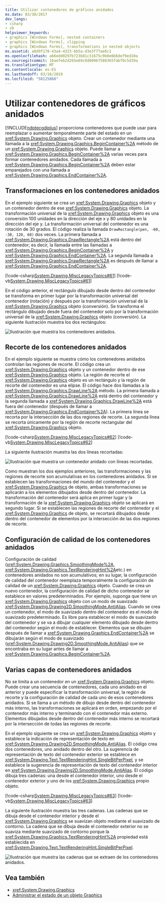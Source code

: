 ```yaml
---
title: Utilizar contenedores de gráficos anidados
ms.date: 03/30/2017
dev_langs:
- csharp
- vb
helpviewer_keywords:
- graphics [Windows Forms], nested containers
- graphics [Windows Forms], clipping
- graphics [Windows Forms], transformations in nested objects
ms.assetid: a0d9f178-43a4-4323-bb5a-d3e3f77ae6c1
ms.openlocfilehash: a66edd0297b723b81c31675c9b0e6b6def9ed10a
ms.sourcegitcommit: 16aefeb2d265e69c0d80967580365fabf0c5d39a
ms.translationtype: MT
ms.contentlocale: es-ES
ms.lasthandoff: 03/16/2019
ms.locfileid: "58125868"
---
```

# <a name="using-nested-graphics-containers"></a>Utilizar contenedores de gráficos anidados
[!INCLUDE[ndptecgdiplus](../../../../includes/ndptecgdiplus-md.md)] proporciona contenedores que puede usar para reemplazar o aumentar temporalmente parte del estado en un <xref:System.Drawing.Graphics> objeto. Crear un contenedor mediante una llamada a la <xref:System.Drawing.Graphics.BeginContainer%2A> método de un <xref:System.Drawing.Graphics> objeto. Puede llamar a <xref:System.Drawing.Graphics.BeginContainer%2A> varias veces para formar contenedores anidados. Cada llamada a <xref:System.Drawing.Graphics.BeginContainer%2A> deben estar emparejados con una llamada a <xref:System.Drawing.Graphics.EndContainer%2A>.  
  
## <a name="transformations-in-nested-containers"></a>Transformaciones en los contenedores anidados  
 En el ejemplo siguiente se crea un <xref:System.Drawing.Graphics> objeto y un contenedor dentro de ese <xref:System.Drawing.Graphics> objeto. La transformación universal de la <xref:System.Drawing.Graphics> objeto es una conversión 100 unidades en la dirección del eje x y 80 unidades en la dirección del eje y. La transformación universal del contenedor es una rotación de 30 grados. El código realiza la llamada `DrawRectangle(pen, -60, -30, 120, 60)` dos veces. La primera llamada a <xref:System.Drawing.Graphics.DrawRectangle%2A> está dentro del contenedor; es decir, la llamada entre las llamadas a <xref:System.Drawing.Graphics.BeginContainer%2A> y <xref:System.Drawing.Graphics.EndContainer%2A>. La segunda llamada a <xref:System.Drawing.Graphics.DrawRectangle%2A> es después de llamar a <xref:System.Drawing.Graphics.EndContainer%2A>.  
  
 [!code-csharp[System.Drawing.MiscLegacyTopics#61](~/samples/snippets/csharp/VS_Snippets_Winforms/System.Drawing.MiscLegacyTopics/CS/Class1.cs#61)]
 [!code-vb[System.Drawing.MiscLegacyTopics#61](~/samples/snippets/visualbasic/VS_Snippets_Winforms/System.Drawing.MiscLegacyTopics/VB/Class1.vb#61)]  
  
 En el código anterior, el rectángulo dibujado desde dentro del contenedor se transforma en primer lugar por la transformación universal del contenedor (rotación) y después por la transformación universal de la <xref:System.Drawing.Graphics> objeto (conversión). Se transforma el rectángulo dibujado desde fuera del contenedor solo por la transformación universal de la <xref:System.Drawing.Graphics> objeto (conversión). La siguiente ilustración muestra los dos rectángulos: 
  
 ![Ilustración que muestra los contenedores anidados.](./media/using-nested-graphics-containers/nested-containers-illustration.png)  
  
## <a name="clipping-in-nested-containers"></a>Recorte de los contenedores anidados  
 En el ejemplo siguiente se muestra cómo los contenedores anidados controlan las regiones de recorte. El código crea un <xref:System.Drawing.Graphics> objeto y un contenedor dentro de ese <xref:System.Drawing.Graphics> objeto. La región de recorte el <xref:System.Drawing.Graphics> objeto es un rectángulo y la región de recorte del contenedor es una elipse. El código hace dos llamadas a la <xref:System.Drawing.Graphics.DrawLine%2A> método. La primera llamada a <xref:System.Drawing.Graphics.DrawLine%2A> está dentro del contenedor y la segunda llamada a <xref:System.Drawing.Graphics.DrawLine%2A> está fuera del contenedor (después de llamar a <xref:System.Drawing.Graphics.EndContainer%2A>). La primera línea se recorta por la intersección de las dos regiones de recorte. La segunda línea se recorta únicamente por la región de recorte rectangular del <xref:System.Drawing.Graphics> objeto.  
  
 [!code-csharp[System.Drawing.MiscLegacyTopics#62](~/samples/snippets/csharp/VS_Snippets_Winforms/System.Drawing.MiscLegacyTopics/CS/Class1.cs#62)]
 [!code-vb[System.Drawing.MiscLegacyTopics#62](~/samples/snippets/visualbasic/VS_Snippets_Winforms/System.Drawing.MiscLegacyTopics/VB/Class1.vb#62)]  
  
 La siguiente ilustración muestra las dos líneas recortadas:
  
 ![Ilustración que muestra un contenedor anidado con líneas recortadas.](./media/using-nested-graphics-containers/nested-container-clipped-lines.png)  
  
 Como muestran los dos ejemplos anteriores, las transformaciones y las regiones de recorte son acumulativas en los contenedores anidados. Si se establecen las transformaciones del mundo del contenedor y el <xref:System.Drawing.Graphics> de objeto, ambas transformaciones se aplicarán a los elementos dibujados desde dentro del contenedor. La transformación del contenedor será aplica en primer lugar y la transformación de la <xref:System.Drawing.Graphics> objeto se aplicará en segundo lugar. Si se establecen las regiones de recorte del contenedor y el <xref:System.Drawing.Graphics> de objeto, se recortará dibujados desde dentro del contenedor de elementos por la intersección de las dos regiones de recorte.  
  
## <a name="quality-settings-in-nested-containers"></a>Configuración de calidad de los contenedores anidados  
 Configuración de calidad (<xref:System.Drawing.Graphics.SmoothingMode%2A>, <xref:System.Drawing.Graphics.TextRenderingHint%2A>etc.) en contenedores anidados no son acumulativos; en su lugar, la configuración de calidad del contenedor reemplaza temporalmente la configuración de calidad de un <xref:System.Drawing.Graphics> objeto. Cuando se crea un nuevo contenedor, la configuración de calidad de dicho contenedor se establece en valores predeterminados. Por ejemplo, suponga que tiene un <xref:System.Drawing.Graphics> objeto con un modo de suavizado <xref:System.Drawing.Drawing2D.SmoothingMode.AntiAlias>. Cuando se crea un contenedor, el modo de suavizado dentro del contenedor es el modo de suavizado predeterminado. Es libre para establecer el modo de suavizado del contenedor y se va a dibujar cualquier elemento dibujado desde dentro del contenedor según el modo de establecer. Elementos que se dibujen después de llamar a <xref:System.Drawing.Graphics.EndContainer%2A> se dibujarán según el modo de suavizado (<xref:System.Drawing.Drawing2D.SmoothingMode.AntiAlias>) que se encontraba en su lugar antes de llamar a <xref:System.Drawing.Graphics.BeginContainer%2A>.  
  
## <a name="several-layers-of-nested-containers"></a>Varias capas de contenedores anidados  
 No se limita a un contenedor en un <xref:System.Drawing.Graphics> objeto. Puede crear una secuencia de contenedores, cada uno anidado en el anterior y puede especificar la transformación universal, la región de recorte y la configuración de calidad de cada uno de esos contenedores anidados. Si se llama a un método de dibujo desde dentro del contenedor más interno, las transformaciones se aplicará en orden, empezando por el contenedor más interno y terminando con el contenedor más externo. Elementos dibujados desde dentro del contenedor más interno se recortará por la intersección de todas las regiones de recorte.  
  
 En el ejemplo siguiente se crea un <xref:System.Drawing.Graphics> objeto y establece la indicación de representación de texto en <xref:System.Drawing.Drawing2D.SmoothingMode.AntiAlias>. El código crea dos contenedores, uno anidado dentro del otro. La sugerencia de representación de texto del contenedor exterior se establece en <xref:System.Drawing.Text.TextRenderingHint.SingleBitPerPixel>, y se establece la sugerencia de representación de texto del contenedor interior en <xref:System.Drawing.Drawing2D.SmoothingMode.AntiAlias>. El código dibuja tres cadenas: una desde el contenedor interior, uno desde el contenedor exterior y uno de los <xref:System.Drawing.Graphics> propio objeto.  
  
 [!code-csharp[System.Drawing.MiscLegacyTopics#63](~/samples/snippets/csharp/VS_Snippets_Winforms/System.Drawing.MiscLegacyTopics/CS/Class1.cs#63)]
 [!code-vb[System.Drawing.MiscLegacyTopics#63](~/samples/snippets/visualbasic/VS_Snippets_Winforms/System.Drawing.MiscLegacyTopics/VB/Class1.vb#63)]  
  
 La siguiente ilustración muestra las tres cadenas. Las cadenas que se dibuja desde el contenedor interior y desde el <xref:System.Drawing.Graphics> se suavizan objeto mediante el suavizado de contorno. La cadena que se dibuja desde el contenedor exterior no se suaviza mediante suavizado de contorno porque la <xref:System.Drawing.Graphics.TextRenderingHint%2A> propiedad está establecida en <xref:System.Drawing.Text.TextRenderingHint.SingleBitPerPixel>.  
  
 ![Ilustración que muestra las cadenas que se extraen de los contenedores anidados.](./media/using-nested-graphics-containers/nested-containers-three-strings.png)  
  
## <a name="see-also"></a>Vea también
- <xref:System.Drawing.Graphics>
- [Administrar el estado de un objeto Graphics](managing-the-state-of-a-graphics-object.md)
